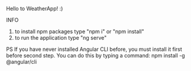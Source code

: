 Hello to WeatherApp! :)

INFO 
1. to install npm packages type "npm i" or "npm install"
2. to run the application type "ng serve"

PS If you have never installed Angular CLI before, you must install it first before second step. You can do this by typing a command:
npm install -g @angular/cli
